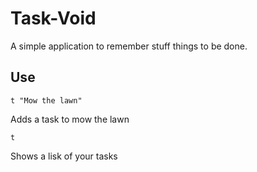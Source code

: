 # Task-Void

A simple application to remember stuff things to be done.

## Use

	t "Mow the lawn"
	
Adds a task to mow the lawn

	t

Shows a lisk of your tasks